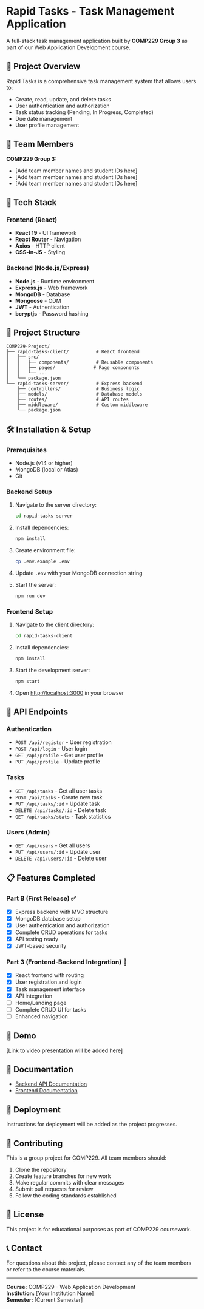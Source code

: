 # Rapid Tasks - Task Management Application

A full-stack task management application built by **COMP229 Group 3** as part of our Web Application Development course.

## 🎯 Project Overview

Rapid Tasks is a comprehensive task management system that allows users to:
- Create, read, update, and delete tasks
- User authentication and authorization
- Task status tracking (Pending, In Progress, Completed)
- Due date management
- User profile management

## 👥 Team Members

**COMP229 Group 3:**
- [Add team member names and student IDs here]
- [Add team member names and student IDs here]
- [Add team member names and student IDs here]

## 🚀 Tech Stack

### Frontend (React)
- **React 19** - UI framework
- **React Router** - Navigation
- **Axios** - HTTP client
- **CSS-in-JS** - Styling

### Backend (Node.js/Express)
- **Node.js** - Runtime environment
- **Express.js** - Web framework
- **MongoDB** - Database
- **Mongoose** - ODM
- **JWT** - Authentication
- **bcryptjs** - Password hashing

## 📁 Project Structure

```
COMP229-Project/
├── rapid-tasks-client/          # React frontend
│   ├── src/
│   │   ├── components/          # Reusable components
│   │   ├── pages/              # Page components
│   │   └── ...
│   └── package.json
└── rapid-tasks-server/          # Express backend
    ├── controllers/             # Business logic
    ├── models/                  # Database models
    ├── routes/                  # API routes
    ├── middleware/              # Custom middleware
    └── package.json
```

## 🛠️ Installation & Setup

### Prerequisites
- Node.js (v14 or higher)
- MongoDB (local or Atlas)
- Git

### Backend Setup
1. Navigate to the server directory:
   ```bash
   cd rapid-tasks-server
   ```

2. Install dependencies:
   ```bash
   npm install
   ```

3. Create environment file:
   ```bash
   cp .env.example .env
   ```

4. Update `.env` with your MongoDB connection string

5. Start the server:
   ```bash
   npm run dev
   ```

### Frontend Setup
1. Navigate to the client directory:
   ```bash
   cd rapid-tasks-client
   ```

2. Install dependencies:
   ```bash
   npm install
   ```

3. Start the development server:
   ```bash
   npm start
   ```

4. Open [http://localhost:3000](http://localhost:3000) in your browser

## 🔗 API Endpoints

### Authentication
- `POST /api/register` - User registration
- `POST /api/login` - User login
- `GET /api/profile` - Get user profile
- `PUT /api/profile` - Update profile

### Tasks
- `GET /api/tasks` - Get all user tasks
- `POST /api/tasks` - Create new task
- `PUT /api/tasks/:id` - Update task
- `DELETE /api/tasks/:id` - Delete task
- `GET /api/tasks/stats` - Task statistics

### Users (Admin)
- `GET /api/users` - Get all users
- `PUT /api/users/:id` - Update user
- `DELETE /api/users/:id` - Delete user

## 📋 Features Completed

### Part B (First Release) ✅
- [x] Express backend with MVC structure
- [x] MongoDB database setup
- [x] User authentication and authorization
- [x] Complete CRUD operations for tasks
- [x] API testing ready
- [x] JWT-based security

### Part 3 (Frontend-Backend Integration) 🚧
- [x] React frontend with routing
- [x] User registration and login
- [x] Task management interface
- [x] API integration
- [ ] Home/Landing page
- [ ] Complete CRUD UI for tasks
- [ ] Enhanced navigation

## 🎥 Demo

[Link to video presentation will be added here]

## 📝 Documentation

- [Backend API Documentation](./rapid-tasks-server/README.md)
- [Frontend Documentation](./rapid-tasks-client/README.md)

## 🚀 Deployment

Instructions for deployment will be added as the project progresses.

## 🤝 Contributing

This is a group project for COMP229. All team members should:

1. Clone the repository
2. Create feature branches for new work
3. Make regular commits with clear messages
4. Submit pull requests for review
5. Follow the coding standards established

## 📄 License

This project is for educational purposes as part of COMP229 coursework.

## 📞 Contact

For questions about this project, please contact any of the team members or refer to the course materials.

---

**Course:** COMP229 - Web Application Development  
**Institution:** [Your Institution Name]  
**Semester:** [Current Semester]

